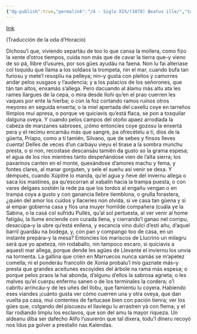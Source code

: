```yaml
---
{"dg-publish":true,"permalink":"/4 - Siglo XIX/(1878) Beatus ille/","tags":["#Siglo_19","central","a1878","Justo_Álvarez_Amandi","escrito","Oviedo","poema","traducción"]}
---
```


[link](https://asturies.com/cavedaynava/beatusille.txt)

(Traducción de la oda d’Horacio)
 
Dichosu’l que, viviendo separtáu
de too lo que cansa la mollera,
como fizo la xente d’otros tiempos,
cuida non más que de cavar la tierra
que–y vieno de so pá, llibre d’usures,
por sos gües ayudáu na faena.
Non lu fai alteriase col toquidu
que llama a los soldaos la trompeta,
nin el mar, cuando bufa tan furiosu
y mete’l resoplíu na pelleya;
nin–y gusta con pleitos y camorres
andar pelos xusgaos y l’audencia;
y a los palacios de los señorones,
que tán tan altos, enxamás s’allega.
Pero dacuando al álamu más altu
ata les rames llargues de la cepa,
o mira desde lloñi qu’en el prao
cuerren les vaques por ente la hierba;
o con la foz cortando ramos ruinos
otros meyores en seguida enxerta;
o la miel apertada del caxellu
coye en tarreños llimpios mui apresa,
o porque ve quiciavis qu’está flaca,
se pon a tosquilar dalguna oveya.
Y cuando pelos campos del otoño
apaez arrodiada la cabeza
de manzanes sabroses, ¡cómo entoncies
coye gozosu la enxertá pera
y el recimu encarnáu más que sangre,
pa ofrecételu a ti, dios de la güerta,
Príapo, como a ti tamién, Silvano,
que de sebes y finsos lleves cuenta!
Delles de veces d’un carbayu vieyu
el tirase a la sombra munchu presta,
o si non, recostase descansáu
tamién da gusto so la grama espesa;
el agua de los ríos mientres tanto
despeñándose vien de l’alta sierra;
los paxarinos canten en el monte,
quexándose d’amores machu y fema,
y fontes clares, al manar gorguten,
y sele el sueñu así venir se dexa.
Y dempués, cuando Xúpitre lo manda,
qu’el agua y ñeve del invernu allega
o saca los mastines, pa qu’escorran
al xabalín hacia la trampa puesta,
o con vares delgaes sostién la rede
pa que los tordos al engañu vengan
o en trampa coya a gusto y con ganancia
llebre tiemblona, o grulla forastera,
¿quién del amor los cuidos y llaceries
non olvida, si ve casa tan güena
y si al empar gobierna casa y fíos
una muyer homilde compañera
(cuála ye la Sabina, o la casá
col sufridu Pullés, qu’al sol pertuesta,
al ver venir al home fatigáu,
la llume enciende con curada llena,
y cierrando’l ganao nel corripu,
desacúpa–y la ubre qu’está enllena,
y escancia vino dulci d’esti añu,
d’aquel barril guardáu na bodega,
y, con pan y compango too de casa,
en un instante prepára–y la mesa?
Entoncies los mariscos de Llucrino
un milagru será que yo apeteza,
nin rodaballo, nin tampoco escaro,
si quiciavis a aquesti mar allega,
porque dende les agües de Llevante
el inviernu los unvia na tormenta.
La gallina que críen en Marruecos
nunca xamás se m’apetez comella;
ni el ponderáu francolín de Xonia
probalu’l mio gaznate más–y presta
que grandes aceitunes escoyides
del árbole na rama más espesa;
o porque pelos praos la hai abonda,
d’algunu d’ellos la sabrosa agrieta;
o les malves qu’el cuerpu enfermu sanen
o de los terminales la cordera;
o’l cabritu arrincáu–y de les uñes
del llobu, que famientu lu coyera.
Habiendo eses viandes ¡cuánto gusta
ver cómo cuerren una y otra oveya,
que dan vuelta pa casa, mui contentes
de fartucase bien con pación tienra;
ver los gües que, colgando del piscuezu
el llaviegu lu arrastren yá con flema;
y el llar rodiando limpiu los esclavos,
que son del amu la mayor riqueza.
Un aldeanu diba ser dafecho
Alifo l’usurerón que tal dixera,
todu’l dineru recoyó nos Idus
pa golver a prestallo nas Kalendas.